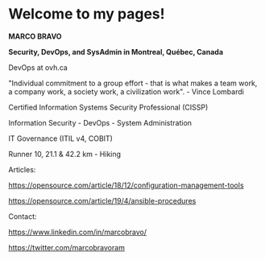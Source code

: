 # Welcome to my pages!

**MARCO BRAVO**

**Security, DevOps, and SysAdmin in Montreal, Québec, Canada**

DevOps at ovh.ca

"Individual commitment to a group effort - that is what makes a team work, a company work, a society work, a civilization work". - Vince Lombardi

Certified Information Systems Security Professional (CISSP)

Information Security - DevOps - System Administration

IT Governance (ITIL v4, COBIT)

Runner 10, 21.1 & 42.2 km - Hiking

Articles:

https://opensource.com/article/18/12/configuration-management-tools

https://opensource.com/article/19/4/ansible-procedures

Contact:

https://www.linkedin.com/in/marcobravo/

https://twitter.com/marcobravoram
